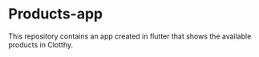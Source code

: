 # Products-app
This repository contains an app created in flutter that shows the available products in Clotthy.
